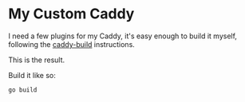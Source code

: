# My Custom Caddy

I need a few plugins for my Caddy, it's easy enough to build it
myself, following the [caddy-build] instructions.

This is the result.

Build it like so:

```
go build
```

[caddy-build]: https://github.com/mholt/caddy#build
